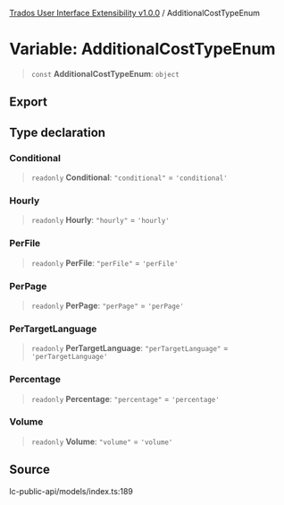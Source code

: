 [Trados User Interface Extensibility v1.0.0](../wiki/globals) / AdditionalCostTypeEnum

# Variable: AdditionalCostTypeEnum

> `const` **AdditionalCostTypeEnum**: `object`

## Export

## Type declaration

### Conditional

> `readonly` **Conditional**: `"conditional"` = `'conditional'`

### Hourly

> `readonly` **Hourly**: `"hourly"` = `'hourly'`

### PerFile

> `readonly` **PerFile**: `"perFile"` = `'perFile'`

### PerPage

> `readonly` **PerPage**: `"perPage"` = `'perPage'`

### PerTargetLanguage

> `readonly` **PerTargetLanguage**: `"perTargetLanguage"` = `'perTargetLanguage'`

### Percentage

> `readonly` **Percentage**: `"percentage"` = `'percentage'`

### Volume

> `readonly` **Volume**: `"volume"` = `'volume'`

## Source

lc-public-api/models/index.ts:189
